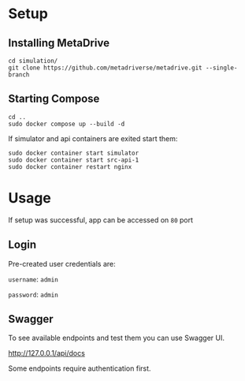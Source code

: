 # Setup

## Installing MetaDrive

```shell
cd simulation/
git clone https://github.com/metadriverse/metadrive.git --single-branch
```

## Starting Compose

```shell
cd ..
sudo docker compose up --build -d
```

If simulator and api containers are exited start them:

```shell
sudo docker container start simulator
sudo docker container start src-api-1
sudo docker container restart nginx
```

# Usage

If setup was successful, app can be accessed on `80` port

## Login

Pre-created user credentials are:

`username`: `admin`

`password`: `admin`

## Swagger

To see available endpoints and test them you can use Swagger UI.

http://127.0.0.1/api/docs

Some endpoints require authentication first.



